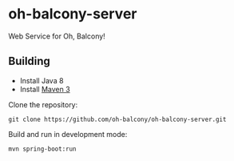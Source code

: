 # oh-balcony-server
Web Service for Oh, Balcony!

## Building

- Install Java 8
- Install [Maven 3](https://maven.apache.org/)

Clone the repository:

    git clone https://github.com/oh-balcony/oh-balcony-server.git

Build and run in development mode:

    mvn spring-boot:run
